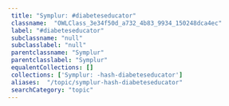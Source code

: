 ```yaml
--- 
 title: "Symplur: #diabeteseducator" 
 classname:  "OWLClass_3e34f50d_a732_4b83_9934_150248dca4ec" 
 label: "#diabeteseducator" 
 subclassname: "null" 
 subclasslabel: "null" 
 parentclassname: "Symplur" 
 parentclasslabel: "Symplur" 
 equalentCollections: [] 
 collections: ['Symplur: -hash-diabeteseducator']
 aliases:  "/topic/symplur-hash-diabeteseducator"  
 searchCategory: "topic" 
---
```

